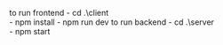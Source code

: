 to run frontend - cd .\client\
                - npm install
                - npm run dev
to run backend - cd .\server\
                - npm start
